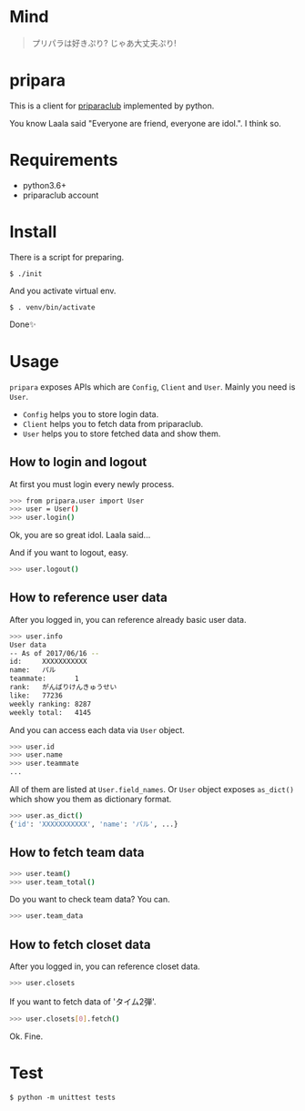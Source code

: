 # Mind
> プリパラは好きぷり?
> じゃあ大丈夫ぷり!

# pripara
This is a client for [priparaclub](https://pripara.jp/join/login) implemented by python.

You know Laala said "Everyone are friend, everyone are idol.". I think so.

# Requirements
- python3.6+
- priparaclub account

# Install
There is a script for preparing.

`$ ./init`

And you activate virtual env.

`$ . venv/bin/activate`

Done✨

# Usage
`pripara` exposes APIs which are `Config`, `Client` and `User`. Mainly you need is `User`.

- `Config` helps you to store login data.
- `Client` helps you to fetch data from priparaclub.
- `User` helps you to store fetched data and show them.

## How to login and logout
At first you must login every newly process.

```sh
>>> from pripara.user import User
>>> user = User()
>>> user.login()
```

Ok, you are so great idol. Laala said...

And if you want to logout, easy.

```sh
>>> user.logout()
```

## How to reference user data
After you logged in, you can reference already basic user data.

```sh
>>> user.info
User data
-- As of 2017/06/16 --
id:     XXXXXXXXXXX
name:   パル
teammate:       1
rank:   がんばりけんきゅうせい
like:   77236
weekly ranking: 8287
weekly total:   4145
```

And you can access each data via `User` object.

```sh
>>> user.id
>>> user.name
>>> user.teammate
...
```

All of them are listed at `User.field_names`. Or `User` object exposes `as_dict()` which show you them as dictionary format.

```sh
>>> user.as_dict()
{'id': 'XXXXXXXXXXX', 'name': 'パル', ...}
```

## How to fetch team data
```sh
>>> user.team()
>>> user.team_total()
```

Do you want to check team data? You can.

```sh
>>> user.team_data
```

## How to fetch closet data
After you logged in, you can reference closet data.

```sh
>>> user.closets
```

If you want to fetch data of 'タイム2弾'.

```sh
>>> user.closets[0].fetch()
```

Ok. Fine.

# Test
`$ python -m unittest tests`
